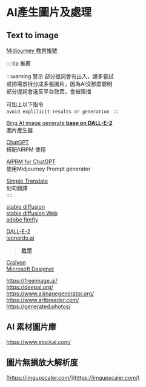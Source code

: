 # AI產生圖片及處理

## Text to image

[Midjourney 教育帳號](https://www.facebook.com/rcdesignio/)
  
::::tip 推薦

:::warning 警示
部分提詞會有出入，請多嘗試  
或把場景拆分成多張圖片，因為AI沒那麼聰明  
部分提詞會違反平台政策，會被阻擋  
  
可加上以下指令  
```avoid explilicit results or generation ```
:::

[Bing AI image generate **base on DALL-E-2**](https://www.bing.com/create)  
圖片產生器  
  
[ChatGPT](https://AI.com)  
搭配AIRPM 使用  
  
[AIPRM for ChatGPT](https://chrome.google.com/webstore/detail/aiprm-for-chatgpt/ojnbohmppadfgpejeebfnmnknjdlckgj)  
使用Midjourney Prompt generater  
  
[Simple Translate](https://chrome.google.com/webstore/detail/simple-translate/ibplnjkanclpjokhdolnendpplpjiace)  
划句翻譯  
::::

[stable diffusion](https://stability.ai/)  
[stable diffusion Web](https://stablediffusionweb.com/#demo)  
[adobe firefly](https://firefly.adobe.com/generate/images)  

[DALL-E-2](https://openai.com/product/dall-e-2)  
[leonardo.ai](https://leonardo.ai)
> [教學](https://www.youtube.com/watch?v=VCpNlcffl4w)

[Craiyon](https://www.craiyon.com/)  
[Microsoft Designer](https://designer.microsoft.com/)  


https://freeimage.ai/  
https://deepai.org/  
https://www.aiimagegenerator.org/  
https://www.artbreeder.com/  
https://generated.photos/  


## AI 素材圖片庫
https://www.stockai.com/

## 圖片無損放大解析度

[https://imgupscaler.com/](https://imgupscaler.com/)
